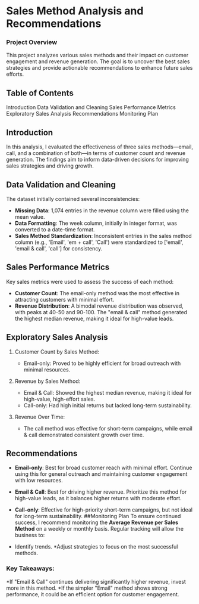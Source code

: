 # Sales Method Analysis and Recommendations
### Project Overview 

   This project analyzes various sales methods and their impact on customer engagement and revenue generation. The goal is to uncover the best sales strategies and provide actionable recommendations to enhance future sales efforts.

## Table of Contents
Introduction
Data Validation and Cleaning
Sales Performance Metrics
Exploratory Sales Analysis
Recommendations
Monitoring Plan
## Introduction
In this analysis, I evaluated the effectiveness of three sales methods—email, call, and a combination of both—in terms of customer count and revenue generation. The findings aim to inform data-driven decisions for improving sales strategies and driving growth.

## Data Validation and Cleaning
The dataset initially contained several inconsistencies:

* **Missing Data**: 1,074 entries in the revenue column were filled using the mean value.
* **Data Formatting**: The week column, initially in integer format, was converted to a date-time format.
* **Sales Method Standardization**: Inconsistent entries in the sales method column (e.g., 'Email', 'em + call', 'Call') were standardized to ['email', 'email & call', 'call'] for consistency.
## Sales Performance Metrics
Key sales metrics were used to assess the success of each method:

* **Customer Count**: The email-only method was the most effective in attracting customers with minimal effort.
* **Revenue Distribution**: A bimodal revenue distribution was observed, with peaks at 40-50 and 90-100. The "email & call" method generated the highest median revenue, making it ideal for high-value leads.

## Exploratory Sales Analysis
1. Customer Count by Sales Method:

      * Email-only: Proved to be highly efficient for broad outreach with minimal resources.
2. Revenue by Sales Method:

    * Email & Call: Showed the highest median revenue, making it ideal for high-value, high-effort sales.
    * Call-only: Had high initial returns but lacked long-term sustainability.
3. Revenue Over Time:
    * The call method was effective for short-term campaigns, while email & call demonstrated consistent growth over time.
      
## Recommendations
* **Email-only**: Best for broad customer reach with minimal effort. Continue using this for general outreach and maintaining customer engagement with low resources.
* **Email & Call**: Best for driving higher revenue. Prioritize this method for high-value leads, as it balances higher returns with moderate effort.
* **Call-only**: Effective for high-priority short-term campaigns, but not ideal for long-term sustainability.
##Monitoring Plan
To ensure continued success, I recommend monitoring the **Average Revenue per Sales Method** on a weekly or monthly basis. Regular tracking will allow the business to:

* Identify trends.
*Adjust strategies to focus on the most successful methods.
### Key Takeaways:

*If "Email & Call" continues delivering significantly higher revenue, invest more in this method.
*If the simpler "Email" method shows strong performance, it could be an efficient option for customer engagement.
